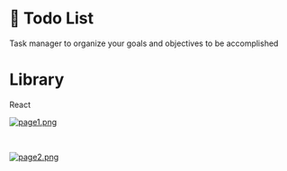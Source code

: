 
# 📅 Todo List

Task manager to organize your goals and objectives to be accomplished

# Library
React

[![page1.png](https://i.postimg.cc/Gm8p3qLc/page1.png)](https://postimg.cc/87GGtdf3)

<br>

[![page2.png](https://i.postimg.cc/qvPvNyq2/page2.png)](https://postimg.cc/zykrMLnf)
